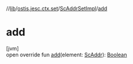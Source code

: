 //[lib](../../../index.md)/[ostis.jesc.ctx.set](../index.md)/[ScAddrSetImpl](index.md)/[add](add.md)

# add

[jvm]\
open override fun [add](add.md)(element: [ScAddr](../../ostis.jesc.client.model.addr/-sc-addr/index.md)): [Boolean](https://kotlinlang.org/api/latest/jvm/stdlib/kotlin/-boolean/index.html)
